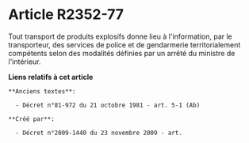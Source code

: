 # Article R2352-77

Tout transport de produits explosifs donne lieu à l'information, par le transporteur, des services de police et de
gendarmerie territorialement compétents selon des modalités définies par un arrêté du ministre de l'intérieur.

**Liens relatifs à cet article**

	**Anciens textes**:

	  - Décret n°81-972 du 21 octobre 1981 - art. 5-1 (Ab)

	**Créé par**:

	  - Décret n°2009-1440 du 23 novembre 2009 - art.
